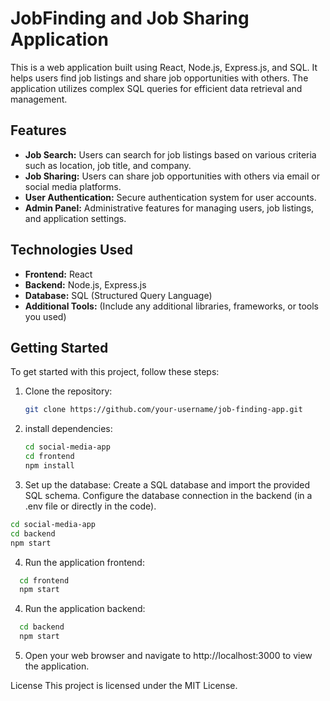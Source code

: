 # JobFinding and Job Sharing Application

This is a web application built using React, Node.js, Express.js, and SQL. It helps users find job listings and share job opportunities with others. The application utilizes complex SQL queries for efficient data retrieval and management.

## Features

- **Job Search:** Users can search for job listings based on various criteria such as location, job title, and company.
- **Job Sharing:** Users can share job opportunities with others via email or social media platforms.
- **User Authentication:** Secure authentication system for user accounts.
- **Admin Panel:** Administrative features for managing users, job listings, and application settings.

## Technologies Used

- **Frontend:** React
- **Backend:** Node.js, Express.js
- **Database:** SQL (Structured Query Language)
- **Additional Tools:** (Include any additional libraries, frameworks, or tools you used)

## Getting Started

To get started with this project, follow these steps:

1. Clone the repository:

   ```bash
   git clone https://github.com/your-username/job-finding-app.git

2. install dependencies:
   ```bash
   cd social-media-app
   cd frontend
   npm install
   
3. Set up the database:
Create a SQL database and import the provided SQL schema.
Configure the database connection in the backend (in a .env file or directly in the code).
```bash
cd social-media-app
cd backend
npm start
```
4. Run the application frontend:
```bash
  cd frontend
  npm start
```

4. Run the application backend:
```bash
  cd backend
  npm start
```
5. Open your web browser and navigate to http://localhost:3000 to view the application.

License
This project is licensed under the MIT License.
